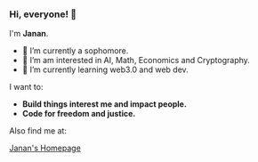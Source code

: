 ### Hi, everyone! 👋

I'm **Janan**.

- 🔭 I’m currently a sophomore.
- 🌱 I’m am interested in AI, Math, Economics and Cryptography.
- 👯 I’m currently learning web3.0 and web dev.

I want to:
* **Build things interest me and impact people.**
* **Code for freedom and justice.**

Also find me at:

[Janan's Homepage](https://jananzzzz.github.io)

<!--
test github-flavored markdown
-->


